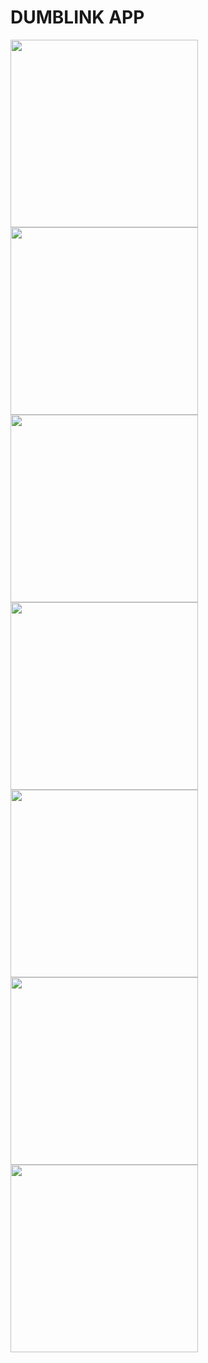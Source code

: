 # DUMBLINK APP

<img src="./screenshot/Home.jpg" width=300 />
<img src="./screenshot/Login.jpg" width=300 />
<img src="./screenshot/Register.jpg" width=300 />
<img src="./screenshot/Template.jpg" width=300 />
<img src="./screenshot/MyAccount.jpg" width=300 />
<img src="./screenshot/MyLink.jpg" width=300 />
<img src="./screenshot/DetailLink.jpg" width=300 />
